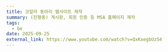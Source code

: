 ```yaml
---
title: 코알라 동아리 웹사이트 제작
summary: (진행중) 게시판, 회원 인증 등 MSA 홈페이지 제작
tags:
  - be
date: 2025-09-25
external_link: https://www.youtube.com/watch?v=QxKxegbUzS4
---
```

